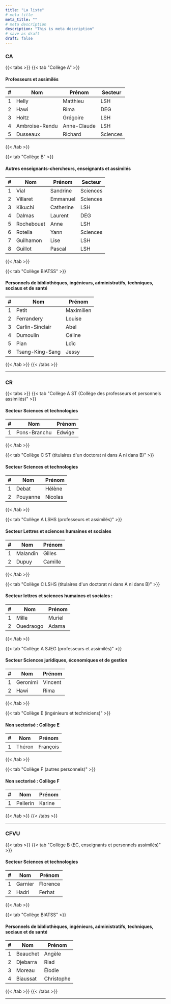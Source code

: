 ```yaml
---
title: "La liste"
# meta title
meta_title: ""
# meta description
description: "This is meta description"
# save as draft
draft: false
---
```


### CA

{{< tabs >}}
{{< tab "Collège A" >}}

#### Professeurs et assimilés

| #  | Nom                        | Prénom      | Secteur   |
|----|----------------------------|-------------|-----------|
| 1  | Helly                      | Matthieu    | LSH       |
| 2  | Hawi                       | Rima        | DEG       |
| 3  | Holtz                      | Grégoire    | LSH       |
| 4  | Ambroise-Rendu             | Anne-Claude | LSH       |
| 5  | Dusseaux                   | Richard     | Sciences  |


{{< /tab >}}

{{< tab "Collège B" >}}

#### Autres enseignants-chercheurs, enseignants et assimilés

| #  | Nom          | Prénom    | Secteur   |
|----|--------------|-----------|-----------|
| 1  | Vial         | Sandrine  | Sciences  |
| 2  | Villaret     | Emmanuel  | Sciences  |
| 3  | Kikuchi      | Catherine | LSH       |
| 4  | Dalmas       | Laurent   | DEG       |
| 5  | Rochebouet   | Anne      | LSH       |
| 6  | Rotella      | Yann      | Sciences  |
| 7  | Guilhamon    | Lise      | LSH       |
| 8  | Guillot      | Pascal    | LSH       |


{{< /tab >}}

{{< tab "Collège BIATSS" >}}

#### Personnels de bibliothèques, ingénieurs, administratifs, techniques, sociaux et de santé

| #  | Nom             | Prénom      |
|----|-----------------|-------------|
| 1  | Petit           | Maximilien  |
| 2  | Ferrandery      | Louise      |
| 3  | Carlin-Sinclair | Abel        |
| 4  | Dumoulin        | Céline      |
| 5  | Pian            | Loïc        |
| 6  | Tsang-King-Sang | Jessy       |


{{< /tab >}}
{{< /tabs >}}

<hr>

### CR

{{< tabs >}}
{{< tab "Collège A ST (Collège des professeurs et personnels assimilés)" >}}

#### Secteur Sciences et technologies

| #  | Nom       | Prénom  |
|----|-----------|---------|
| 1  | Pons-Branchu    | Edwige  |



{{< /tab >}}

{{< tab "Collège C ST (titulaires d'un doctorat ni dans A ni dans B)" >}}

#### Secteur Sciences et technologies

| #  | Nom       | Prénom  |
|----|-----------|---------|
| 1  | Debat     | Hélène  |
| 2  | Pouyanne  | Nicolas |


{{< /tab >}}

{{< tab "Collège A LSHS (professeurs et assimilés)" >}}

#### Secteur Lettres et sciences humaines et sociales 

| #  | Nom       | Prénom  |
|----|-----------|---------|
| 1  | Malandin  | Gilles  |
| 2  | Dupuy     | Camille |


{{< /tab >}}

{{< tab "Collège C LSHS (titulaires d'un doctorat ni dans A ni dans B)" >}}

#### Secteur lettres et sciences humaines et sociales : 

| #  | Nom         | Prénom  |
|----|-------------|---------|
| 1  | Mille       | Muriel  |
| 2  | Ouedraogo   | Adama   |


{{< /tab >}}

{{< tab "Collège A SJEG (professeurs et assimilés)" >}}

#### Secteur Sciences juridiques, économiques et de gestion

| #  | Nom        | Prénom  |
|----|------------|---------|
| 1  | Geronimi   | Vincent |
| 2  | Hawi       | Rima    |

{{< /tab >}}

{{< tab "Collège E (ingénieurs et techniciens)" >}}

#### Non sectorisé : Collège E

| #  | Nom      | Prénom    |
|----|----------|-----------|
| 1  | Théron   | François  |


{{< /tab >}}

{{< tab "Collège F (autres personnels)" >}}

#### Non sectorisé : Collège F

| #  | Nom       | Prénom  |
|----|-----------|---------|
| 1  | Pellerin  | Karine  |


{{< /tab >}}
{{< /tabs >}}

<hr>

### CFVU

{{< tabs >}}
{{< tab "Collège B (EC, enseignants et personnels assimilés)" >}}

#### Secteur Sciences et technologies

| #  | Nom       | Prénom  |
|----|-----------|---------|
| 1  | Garnier   | Florence|
| 2  | Hadri     | Ferhat  |

{{< /tab >}}

{{< tab "Collège BIATSS" >}}

#### Personnels de bibliothèques, ingénieurs, administratifs, techniques, sociaux et de santé

| #  | Nom        | Prénom    |
|----|------------|-----------|
| 1  | Beauchet   | Angèle    |
| 2  | Djebarra   | Riad      |
| 3  | Moreau     | Élodie    |
| 4  | Biaussat   | Christophe|

{{< /tab >}}
{{< /tabs >}}

<hr>


